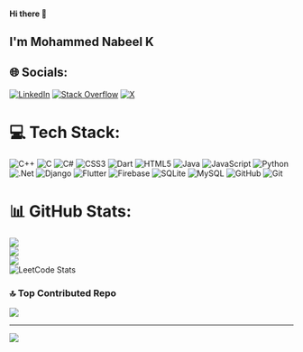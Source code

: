 #### Hi there 👋

## I'm Mohammed Nabeel K


## 🌐 Socials:
[![LinkedIn](https://img.shields.io/badge/LinkedIn-%230077B5.svg?logo=linkedin&logoColor=white)](https://linkedin.com/in/mohammed-nabeel-k) [![Stack Overflow](https://img.shields.io/badge/-Stackoverflow-FE7A16?logo=stack-overflow&logoColor=white)](https://stackoverflow.com/users/nabeel-mohammed) [![X](https://img.shields.io/badge/X-black.svg?logo=X&logoColor=white)](https://x.com/@nabeelumr) 

# 💻 Tech Stack:
![C++](https://img.shields.io/badge/c++-%2300599C.svg?style=for-the-badge&logo=c%2B%2B&logoColor=white) ![C](https://img.shields.io/badge/c-%2300599C.svg?style=for-the-badge&logo=c&logoColor=white) ![C#](https://img.shields.io/badge/c%23-%23239120.svg?style=for-the-badge&logo=csharp&logoColor=white) ![CSS3](https://img.shields.io/badge/css3-%231572B6.svg?style=for-the-badge&logo=css3&logoColor=white) ![Dart](https://img.shields.io/badge/dart-%230175C2.svg?style=for-the-badge&logo=dart&logoColor=white) ![HTML5](https://img.shields.io/badge/html5-%23E34F26.svg?style=for-the-badge&logo=html5&logoColor=white) ![Java](https://img.shields.io/badge/java-%23ED8B00.svg?style=for-the-badge&logo=openjdk&logoColor=white) ![JavaScript](https://img.shields.io/badge/javascript-%23323330.svg?style=for-the-badge&logo=javascript&logoColor=%23F7DF1E) ![Python](https://img.shields.io/badge/python-3670A0?style=for-the-badge&logo=python&logoColor=ffdd54) ![.Net](https://img.shields.io/badge/.NET-5C2D91?style=for-the-badge&logo=.net&logoColor=white) ![Django](https://img.shields.io/badge/django-%23092E20.svg?style=for-the-badge&logo=django&logoColor=white) ![Flutter](https://img.shields.io/badge/Flutter-%2302569B.svg?style=for-the-badge&logo=Flutter&logoColor=white) ![Firebase](https://img.shields.io/badge/firebase-a08021?style=for-the-badge&logo=firebase&logoColor=ffcd34) ![SQLite](https://img.shields.io/badge/sqlite-%2307405e.svg?style=for-the-badge&logo=sqlite&logoColor=white) ![MySQL](https://img.shields.io/badge/mysql-4479A1.svg?style=for-the-badge&logo=mysql&logoColor=white) ![GitHub](https://img.shields.io/badge/github-%23121011.svg?style=for-the-badge&logo=github&logoColor=white) ![Git](https://img.shields.io/badge/git-%23F05033.svg?style=for-the-badge&logo=git&logoColor=white)
# 📊 GitHub Stats:
![](https://github-readme-stats.vercel.app/api?username=Mohammed-Nabeel-K&theme=dark&hide_border=false&include_all_commits=false&count_private=false)<br/>
![](https://github-readme-streak-stats.herokuapp.com/?user=Mohammed-Nabeel-K&theme=dark&hide_border=false)<br/>
![](https://github-readme-stats.vercel.app/api/top-langs/?username=Mohammed-Nabeel-K&theme=dark&hide_border=false&include_all_commits=false&count_private=false&layout=compact)<br/>
![LeetCode Stats](https://leetcard.jacoblin.cool/nabeelmohd?theme=dark&font=Germania%20One&ext=contest)

### 🔝 Top Contributed Repo
![](https://github-contributor-stats.vercel.app/api?username=Mohammed-Nabeel-K&limit=5&theme=dark&combine_all_yearly_contributions=true)

---
[![](https://visitcount.itsvg.in/api?id=Mohammed-Nabeel-K&icon=0&color=0)](https://visitcount.itsvg.in)

<!-- Proudly created with GPRM ( https://gprm.itsvg.in ) -->

